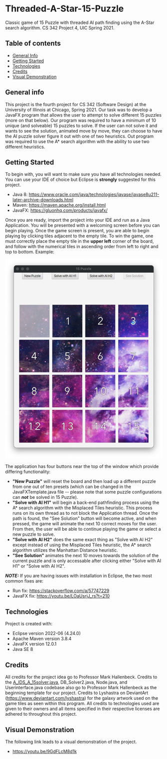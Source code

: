 # Threaded-A-Star-15-Puzzle
Classic game of 15 Puzzle with threaded AI path finding using the A-Star search algorithm. CS 342 Project 4, UIC Spring 2021.

## Table of contents
* [General Info](#general-info)
* [Getting Started](#getting-started)
* [Technologies](#technologies)
* [Credits](#credits)
* [Visual Demonstration](#visual-demonstration)

## General info
This project is the fourth project for CS 342 (Software Design) at the University of Illinois at Chicago, Spring 2021. Our task was to develop a JavaFX program that allows the user to attempt to solve different 15 puzzles (more on that below). Our program was required to have a minimum of 10 unique (and solveable) 15 puzzles to solve. If the user can not solve it and wants to see the solution, animated move by move, they can choose to have the AI puzzle solver figure it out with one of two heuristics. Out program was required to use the A\* search algorithm with the ability to use two different heuristics.

## Getting Started
To begin with, you will want to make sure you have all technologies needed. You can use your IDE of choice but Eclipse is **strongly** suggested for this project.
* Java 8: https://www.oracle.com/java/technologies/javase/javase8u211-later-archive-downloads.html
* Maven: https://maven.apache.org/install.html
* JavaFX: https://gluonhq.com/products/javafx/

Once you are ready, import the project into your IDE and run as a Java Application. You will be presented with a welcoming screen before you can begin playing. Once the game screen is present, you are able to begin playing by clicking tiles adjacent to the empty tile. To win the game, one must correctly place the empty tile in the **upper left** corner of the board, and follow with the numerical tiles in ascending order from left to right and top to bottom. Example:

![Winning Board](images/winning_board.jpg)


The application has four buttons near the top of the window which provide differing functionality: 
* **"New Puzzle"** will reset the board and then load up a different puzzle from one out of ten presets (which can be changed in the JavaFXTemplate.java file -- please note that some puzzle configurations can ***not*** be solved in 15 Puzzle).
* **"Solve with AI H1"** will begin a back-end pathfinding process using the A\* search algorithm with the Misplaced Tiles heuristic. This process runs on its own thread as to not block the Application thread. Once the path is found, the "See Solution" button will become active, and when pressed, the game will animate the next 10 correct moves for the user. From then, the user will be able to continue playing the game or select a new puzzle to solve.    
* **"Solve with AI H2"** does the same exact thing as "Solve with AI H2" except instead of using the Misplaced Tiles heuristic, the A\* search algorithm utilizes the Manhattan Distance heuristic. 
* **"See Solution"** animates the next 10 moves towards the solution of the current puzzle and is only accessable after clicking either "Solve with AI H1" or "Solve with AI H2". 

***NOTE:*** If you are having issues with installation in Eclipse, the two most common fixes are:
* Run fix: https://stackoverflow.com/a/57747229
* JavaFX fix: https://youtu.be/LOaUsrjJ_rs?t=210
    
## Technologies
Project is created with:
* Eclipse version 2022-06 (4.24.0)
* Apache Maven version 3.8.4
* JavaFX version 12.0.1
* Java SE 8

## Credits
All credits for the project idea go to Professor Mark Hallenbeck. Credits to the [A_IDS_A_15solver.java](src/main/java/A_IDS_A_15solver.java), DB_Solver2.java, Node.java, and Userinterface.java codebase also go to Professor Mark Hallenbeck as the beginning template for our project. Credits to Lyshastra on DeviantArt (https://www.deviantart.com/lyshastra) for the galaxy artwork used on the game tiles as seen within this program. All credits to technologies used are given to their owners and all items specified in their respective licenses are adhered to throughout this project.  

## Visual Demonstration
The following link leads to a visual demonstration of the project.
* https://youtu.be/9GdFLcM8d1k
